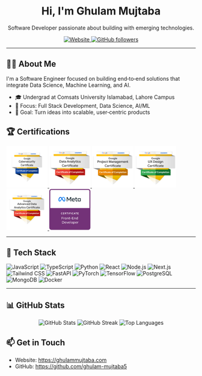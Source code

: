 <div align="center">
 
   <h1>Hi, I'm Ghulam Mujtaba</h1>
   <p>Software Developer passionate about building with emerging technologies.</p>
 
   <p>
     <a href="https://ghulammujtaba.com" target="_blank" rel="noopener noreferrer">
       <img alt="Website" src="https://img.shields.io/badge/Portfolio-ghulammujtaba.com-0A66C2?style=for-the-badge&logo=google-chrome&logoColor=white" />
     </a>
     <a href="https://github.com/ghulam-mujtaba5?tab=followers" target="_blank" rel="noopener noreferrer">
       <img alt="GitHub followers" src="https://img.shields.io/github/followers/ghulam-mujtaba5?label=Followers&style=for-the-badge" />
     </a>
   </p>
 
 </div>
 
 ---
 
 ## 👨‍💻 About Me

I'm a Software Engineer focused on building end‑to‑end solutions that integrate Data Science, Machine Learning, and AI. 

- 🎓 Undergrad at Comsats University Islamabad, Lahore Campus
- 🧠 Focus: Full Stack Development, Data Science, AI/ML
- 🔭 Goal: Turn ideas into scalable, user‑centric products

 <!-- Certifications Section -->
 ## 🏆 Certifications

  <p align="left">
  <a href="https://www.credly.com/badges/2814337b-8dd5-4215-8717-102a438cef5c/public_url" target="_blank" rel="noopener noreferrer">
    <img src="./google-cybersecurity-certificate.png" alt="Google Cybersecurity" height="110" loading="lazy">
  </a>
  <a href="https://www.credly.com/badges/541285d6-1075-47ba-94df-c497ecd15253/public_url" target="_blank" rel="noopener noreferrer">
    <img src="./google-data-analytics-professional-certificate.2.png" alt="Google Data Analytics Professional" height="110" loading="lazy">
  </a>
  <a href="https://www.credly.com/badges/da84c359-2546-462f-893f-435b90ea9f51/public_url" target="_blank" rel="noopener noreferrer">
    <img src="./google-project-management-professional-certificate.2.png" alt="Google Project Management" height="110" loading="lazy">
  </a>
  <a href="https://www.credly.com/badges/9bd08c36-473a-43a4-bd93-77352b3205c5/public_url" target="_blank" rel="noopener noreferrer">
    <img src="./google-ux-design-professional-certificate.2.png" alt="Google UX Design Professional" height="110" loading="lazy">
  </a>
  <a href="https://www.credly.com/badges/84029f3d-2865-44f4-87fb-9a9117d5f665/public_url" target="_blank" rel="noopener noreferrer">
    <img src="./google-advanced-data-analytics-certificate.png" alt="Google Advanced Data Analytics" height="110" loading="lazy">
  </a>
  <a href="https://www.credly.com/badges/93faaef5-98e6-4bac-b859-86078fa46048/public_url" target="_blank" rel="noopener noreferrer">
    <img src="./meta-front-end-developer-certificate.png" alt="Meta Front-End Developer" height="110" loading="lazy">
  </a>

</p>

---

## 🧰 Tech Stack

<p>
  <img src="https://img.shields.io/badge/JavaScript-18181B?style=for-the-badge&logo=javascript&logoColor=F7DF1E" alt="JavaScript" />
  <img src="https://img.shields.io/badge/TypeScript-18181B?style=for-the-badge&logo=typescript&logoColor=3178C6" alt="TypeScript" />
  <img src="https://img.shields.io/badge/Python-18181B?style=for-the-badge&logo=python&logoColor=3776AB" alt="Python" />
  <img src="https://img.shields.io/badge/React-18181B?style=for-the-badge&logo=react&logoColor=61DAFB" alt="React" />
  <img src="https://img.shields.io/badge/Node.js-18181B?style=for-the-badge&logo=nodedotjs&logoColor=5FA04E" alt="Node.js" />
  <img src="https://img.shields.io/badge/Next.js-18181B?style=for-the-badge&logo=nextdotjs&logoColor=white" alt="Next.js" />
  <img src="https://img.shields.io/badge/Tailwind-18181B?style=for-the-badge&logo=tailwindcss&logoColor=38B2AC" alt="Tailwind CSS" />
  <img src="https://img.shields.io/badge/FastAPI-18181B?style=for-the-badge&logo=fastapi&logoColor=009688" alt="FastAPI" />
  <img src="https://img.shields.io/badge/PyTorch-18181B?style=for-the-badge&logo=pytorch&logoColor=EE4C2C" alt="PyTorch" />
  <img src="https://img.shields.io/badge/TensorFlow-18181B?style=for-the-badge&logo=tensorflow&logoColor=FF6F00" alt="TensorFlow" />
  <img src="https://img.shields.io/badge/PostgreSQL-18181B?style=for-the-badge&logo=postgresql&logoColor=336791" alt="PostgreSQL" />
  <img src="https://img.shields.io/badge/MongoDB-18181B?style=for-the-badge&logo=mongodb&logoColor=47A248" alt="MongoDB" />
  <img src="https://img.shields.io/badge/Docker-18181B?style=for-the-badge&logo=docker&logoColor=2496ED" alt="Docker" />
</p>

---

## 📊 GitHub Stats

<div align="center">
  <img src="https://github-readme-stats.vercel.app/api?username=ghulam-mujtaba5&show_icons=true&theme=transparent&hide_border=true" alt="GitHub Stats" height="160" />
  <img src="https://github-readme-streak-stats.herokuapp.com?user=ghulam-mujtaba5&hide_border=true&theme=transparent" alt="GitHub Streak" height="160" />
  <img src="https://github-readme-stats.vercel.app/api/top-langs/?username=ghulam-mujtaba5&layout=compact&theme=transparent&hide_border=true" alt="Top Languages" height="160" />
</div>

## 📫 Get in Touch

- Website: https://ghulammujtaba.com
- GitHub: https://github.com/ghulam-mujtaba5
